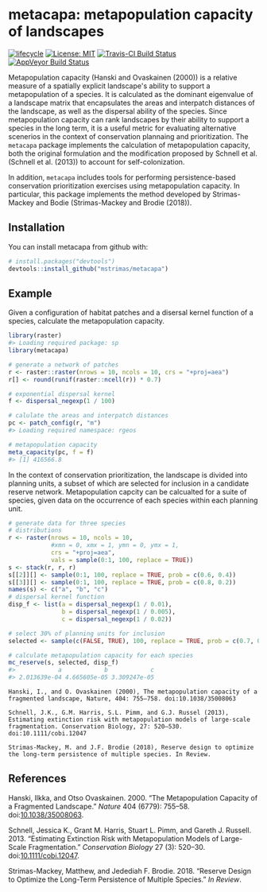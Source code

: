 
<!-- README.md is generated from README.Rmd. Please edit that file -->
metacapa: metapopulation capacity of landscapes
===============================================

[![lifecycle](https://img.shields.io/badge/lifecycle-maturing-blue.svg)](https://www.tidyverse.org/lifecycle/#maturing) [![License: MIT](https://img.shields.io/badge/License-MIT-yellow.svg)](https://opensource.org/licenses/MIT) [![Travis-CI Build Status](https://img.shields.io/travis/mstrimas/metacapa/master.svg?label=Mac%20OSX%20%26%20Linux)](https://travis-ci.org/mstrimas/metacapa) [![AppVeyor Build Status](https://img.shields.io/appveyor/ci/mstrimas/metacapa/master.svg?label=Windows)](https://ci.appveyor.com/project/mstrimas/metacapa)

Metapopulation capacity (Hanski and Ovaskainen (2000)) is a relative measure of a spatially explicit landscape's ability to support a metapopulation of a species. It is calculated as the dominant eigenvalue of a landscape matrix that encapsulates the areas and interpatch distances of the landscape, as well as the dispersal ability of the species. Since metapopulation capacity can rank landscapes by their ability to support a species in the long term, it is a useful metric for evaluating alternative scenerios in the context of conservation plannaing and prioritization. The `metacapa` package implements the calculation of metapopulation capacity, both the original formulation and the modification proposed by Schnell et al. (Schnell et al. (2013)) to account for self-colonization.

In addition, `metacapa` includes tools for performing persistence-based conservation prioritization exercises using metapopulation capacity. In particular, this package implements the method developed by Strimas-Mackey and Bodie (Strimas-Mackey and Brodie (2018)).

Installation
------------

You can install metacapa from github with:

``` r
# install.packages("devtools")
devtools::install_github("mstrimas/metacapa")
```

Example
-------

Given a configuration of habitat patches and a disersal kernel function of a species, calculate the metapopulation capacity.

``` r
library(raster)
#> Loading required package: sp
library(metacapa)

# generate a network of patches
r <- raster::raster(nrows = 10, ncols = 10, crs = "+proj=aea")
r[] <- round(runif(raster::ncell(r)) * 0.7)

# exponential dispersal kernel
f <- dispersal_negexp(1 / 100)

# calulate the areas and interpatch distances
pc <- patch_config(r, "m")
#> Loading required namespace: rgeos

# metapopulation capacity
meta_capacity(pc, f = f)
#> [1] 416566.8
```

In the context of conservation prioritization, the landscape is divided into planning units, a subset of which are selected for inclusion in a candidate reserve network. Metapopulation capcity can be calcualted for a suite of species, given data on the occurrence of each species within each planning unit.

``` r
# generate data for three species
# distributions
r <- raster(nrows = 10, ncols = 10, 
            #xmn = 0, xmx = 1, ymn = 0, ymx = 1,
            crs = "+proj=aea",
            vals = sample(0:1, 100, replace = TRUE))
s <- stack(r, r, r)
s[[2]][] <- sample(0:1, 100, replace = TRUE, prob = c(0.6, 0.4))
s[[3]][] <- sample(0:1, 100, replace = TRUE, prob = c(0.8, 0.2))
names(s) <- c("a", "b", "c")
# dispersal kernel function
disp_f <- list(a = dispersal_negexp(1 / 0.01),
               b = dispersal_negexp(1 / 0.005),
               c = dispersal_negexp(1 / 0.02))

# select 30% of planning units for inclusion
selected <- sample(c(FALSE, TRUE), 100, replace = TRUE, prob = c(0.7, 0.3))

# calculate metapopulation capacity for each species
mc_reserve(s, selected, disp_f)
#>            a            b            c 
#> 2.013639e-04 4.665605e-05 3.309247e-05
```

    Hanski, I., and O. Ovaskainen (2000), The metapopulation capacity of a fragmented landscape, Nature, 404: 755–758. doi:10.1038/35008063

    Schnell, J.K., G.M. Harris, S.L. Pimm, and G.J. Russel (2013), Estimating extinction risk with metapopulation models of large-scale fragmentation. Conservation Biology, 27: 520–530. doi:10.1111/cobi.12047

    Strimas-Mackey, M. and J.F. Brodie (2018), Reserve design to optimize the long-term persistence of multiple species. In Review.

References
----------

Hanski, Ilkka, and Otso Ovaskainen. 2000. “The Metapopulation Capacity of a Fragmented Landscape.” *Nature* 404 (6779): 755–58. doi:[10.1038/35008063](https://doi.org/10.1038/35008063).

Schnell, Jessica K., Grant M. Harris, Stuart L. Pimm, and Gareth J. Russell. 2013. “Estimating Extinction Risk with Metapopulation Models of Large-Scale Fragmentation.” *Conservation Biology* 27 (3): 520–30. doi:[10.1111/cobi.12047](https://doi.org/10.1111/cobi.12047).

Strimas-Mackey, Matthew, and Jedediah F. Brodie. 2018. “Reserve Design to Optimize the Long-Term Persistence of Multiple Species.” *In Review*.
